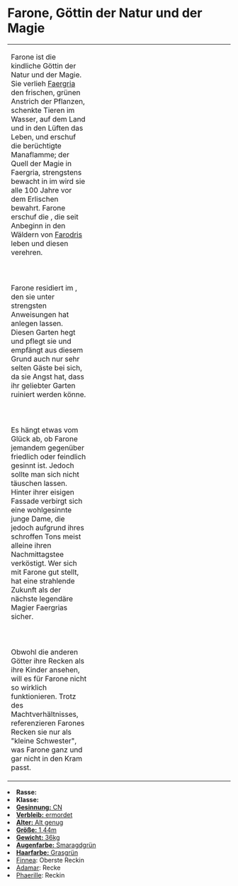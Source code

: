 # Farone, Göttin der Natur und der Magie

<primary-label ref="npc"/>

<secondary-label ref="animus"/>

<secondary-label ref="magic"/>

<table>
<tr><td>
<p>
Farone ist die kindliche Göttin der Natur und der Magie. Sie verlieh <a href="Faergria.md">Faergria</a> den frischen, 
grünen Anstrich der Pflanzen, schenkte Tieren im Wasser, auf dem Land und in den Lüften das Leben, und erschuf die
berüchtigte Manaflamme; der Quell der Magie in Faergria, strengstens bewacht in
<a href="Yerenas.md"></a> im <a href="Yerenas.md" anchor="tempel-der-manaflamme"></a>
wird sie alle 100 Jahre vor dem Erlischen bewahrt. Farone erschuf die <a href="Folks.md" anchor="elfen"></a>, die seit
Anbeginn in den Wäldern von <a href="Farodris.md">Farodris</a> leben und diesen verehren.
<br></br><br></br>
Farone residiert im <a href="GardenOfMagic.md"></a>, den sie unter strengsten Anweisungen hat anlegen lassen. Diesen
Garten hegt und pflegt sie und empfängt aus diesem Grund auch nur sehr selten Gäste bei sich, da sie Angst hat, dass
ihr geliebter Garten ruiniert werden könne. 
<br></br><br></br>
Es hängt etwas vom Glück ab, ob Farone jemandem gegenüber friedlich oder feindlich gesinnt ist. Jedoch sollte man sich
nicht täuschen lassen. Hinter ihrer eisigen Fassade verbirgt sich eine wohlgesinnte junge Dame, die jedoch aufgrund
ihres schroffen Tons meist alleine ihren Nachmittagstee verköstigt. Wer sich mit Farone gut stellt, hat eine strahlende
Zukunft als der nächste legendäre Magier Faergrias sicher.
<br></br><br></br>
Obwohl die anderen Götter ihre Recken als ihre Kinder ansehen, will es für Farone nicht so wirklich funktionieren.
Trotz des Machtverhältnisses, referenzieren Farones Recken sie nur als "kleine Schwester", was Farone ganz und gar
nicht in den Kram passt.
</p>

</td><td width="300">
<!-- Edit here -->
<img src="farone.png" alt="" />
</td></tr>
</table>

<procedure title="Allgemeine Informationen">
<list columns="2">
<li><b>Rasse:</b> <a href="Folks.md" anchor="g-tter"></a></li>
<li><b>Klasse:</b> <a href="Classes.md" anchor="gott"/></li>
<li><b>Gesinnung:</b> CN</li>
<li><b>Verbleib:</b> ermordet</li>
</list>
</procedure>

<procedure title="Aussehen">
<list columns="3">
<li><b>Alter:</b> Alt genug</li>
<li><b>Größe:</b> 1,44m</li>
<li><b>Gewicht:</b> 36kg</li>
<li><b>Augenfarbe:</b> Smaragdgrün</li>
<li><b>Haarfarbe:</b> Grasgrün</li>
</list>
</procedure>

<procedure title="Beziehungen">
<list columns="2">
<li><a href="Finnea.md">Finnea</a>: Oberste Reckin</li>
<li><a href="Adamar.md">Adamar</a>: Recke</li>
<li><a href="Phaerille.md">Phaerille</a>: Reckin</li>
</list>
</procedure>

<!--
## Notizen

- **Ziele:** 
- **Geheimnisse:** 
-->